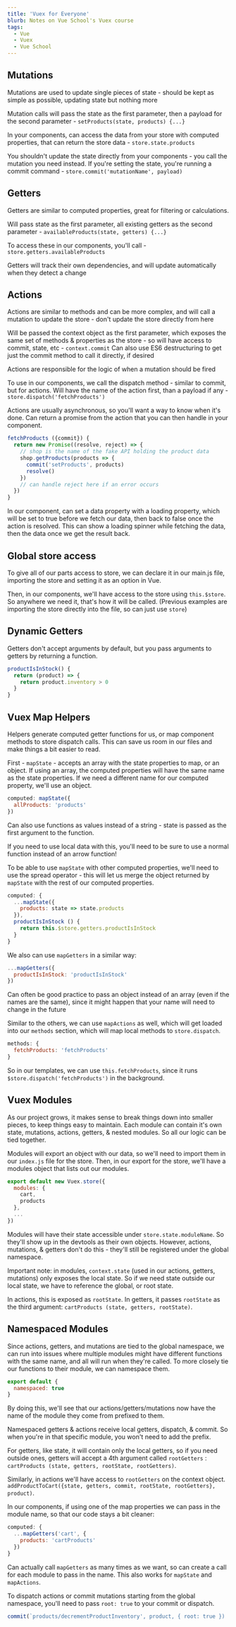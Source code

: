 ```yaml
---
title: 'Vuex for Everyone'
blurb: Notes on Vue School's Vuex course
tags:
  - Vue
  - Vuex
  - Vue School
---
```


## Mutations

Mutations are used to update single pieces of state - should be kept as simple as possible, updating state but nothing more

Mutation calls will pass the state as the first parameter, then a payload for the second parameter - `setProducts(state, products) {...}`

In your components, can access the data from your store with computed properties, that can return the store data - `store.state.products`

You shouldn't update the state directly from your components - you call the mutation you need instead. If you're setting the state, you're running a commit command - `store.commit('mutationName', payload)`

## Getters

Getters are similar to computed properties, great for filtering or calculations.

Will pass state as the first parameter, all existing getters as the second parameter - `availableProducts(state, getters) {...}`

To access these in our components, you'll call - `store.getters.availableProducts`

Getters will track their own dependencies, and will update automatically when they detect a change

## Actions

Actions are similar to methods and can be more complex, and will call a mutation to update the store - don't update the store directly from here

Will be passed the context object as the first parameter, which exposes the same set of methods & properties as the store - so will have access to commit, state, etc - `context.commit` Can also use ES6 destructuring to get just the commit method to call it directly, if desired

Actions are responsible for the logic of when a mutation should be fired

To use in our components, we call the dispatch method - similar to commit, but for actions. Will have the name of the action first, than a payload if any - `store.dispatch('fetchProducts')`

Actions are usually asynchronous, so you'll want a way to know when it's done. Can return a promise from the action that you can then handle in your component.

```js
fetchProducts ({commit}) {
  return new Promise((resolve, reject) => {
    // shop is the name of the fake API holding the product data
    shop.getProducts(products => {
      commit('setProducts', products)
      resolve()
    })
    // can handle reject here if an error occurs
  })
}
```

In our component, can set a data property with a loading property, which will be set to true before we fetch our data, then back to false once the action is resolved. This can show a loading spinner while fetching the data, then the data once we get the result back.

## Global store access

To give all of our parts access to store, we can declare it in our main.js file, importing the store and setting it as an option in Vue.

Then, in our components, we'll have access to the store using `this.$store`. So anywhere we need it, that's how it will be called. (Previous examples are importing the store directly into the file, so can just use `store`)

## Dynamic Getters

Getters don't accept arguments by default, but you pass arguments to getters by returning a function.

```js
productIsInStock() {
  return (product) => {
    return product.inventory > 0
  }
}
```

## Vuex Map Helpers

Helpers generate computed getter functions for us, or map component methods to store dispatch calls. This can save us room in our files and make things a bit easier to read.

First - `mapState` - accepts an array with the state properties to map, or an object. If using an array, the computed properties will have the same name as the state properties. If we need a different name for our computed property, we'll use an object.

```js
computed: mapState({
  allProducts: 'products'
})
```

Can also use functions as values instead of a string - state is passed as the first argument to the function.

If you need to use local data with this, you'll need to be sure to use a normal function instead of an arrow function!

To be able to use `mapState` with other computed properties, we'll need to use the spread operator - this will let us merge the object returned by `mapState` with the rest of our computed properties.

```js
computed: {
  ...mapState({
    products: state => state.products
  }),
  productIsInStock () {
    return this.$store.getters.productIsInStock
  }
}
```

We also can use `mapGetters` in a similar way:

```js
...mapGetters({
  productIsInStock: 'productIsInStock'
})
```

Can often be good practice to pass an object instead of an array (even if the names are the same), since it might happen that your name will need to change in the future

Similar to the others, we can use `mapActions` as well, which will get loaded into our `methods` section, which will map local methods to `store.dispatch`.

```js
methods: {
  fetchProducts: 'fetchProducts'
}
```

So in our templates, we can use `this.fetchProducts`, since it runs `$store.dispatch('fetchProducts')` in the background.

## Vuex Modules

As our project grows, it makes sense to break things down into smaller pieces, to keep things easy to maintain. Each module can contain it's own state, mutations, actions, getters, & nested modules. So all our logic can be tied together.

Modules will export an object with our data, so we'll need to import them in our `index.js` file for the store. Then, in our export for the store, we'll have a modules object that lists out our modules.

```js
export default new Vuex.store({
  modules: {
    cart,
    products
  },
  ...
})
```

Modules will have their state accessible under `store.state.moduleName`. So they'll show up in the devtools as their own objects. However, actions, mutations, & getters don't do this - they'll still be registered under the global namespace.

Important note: in modules, `context.state` (used in our actions, getters, mutations) only exposes the local state. So if we need state outside our local state, we have to reference the global, or root state.

In actions, this is exposed as `rootState`. In getters, it passes `rootState` as the third argument: `cartProducts (state, getters, rootState)`.

## Namespaced Modules

Since actions, getters, and mutations are tied to the global namespace, we can run into issues where multiple modules might have different functions with the same name, and all will run when they're called. To more closely tie our functions to their module, we can namespace them.

```js
export default {
  namespaced: true
}
```

By doing this, we'll see that our actions/getters/mutations now have the name of the module they come from prefixed to them.

Namespaced getters & actions receive local getters, dispatch, & commit. So when you're in that specific module, you won't need to add the prefix.

For getters, like state, it will contain only the local getters, so if you need outside ones, getters will accept a 4th argument called `rootGetters` : `cartProducts (state, getters, rootState, rootGetters)`.

Similarly, in actions we'll have access to `rootGetters` on the context object. `addProductToCart({state, getters, commit, rootState, rootGetters}, product)`.

In our components, if using one of the map properties we can pass in the module name, so that our code stays a bit cleaner:

```js
computed: {
  ...mapGetters('cart', {
    products: 'cartProducts'
  })
}
```

Can actually call `mapGetters` as many times as we want, so can create a call for each module to pass in the name. This also works for `mapState` and `mapActions`.

To dispatch actions or commit mutations starting from the global namespace, you'll need to pass `root: true` to your commit or dispatch.

```js
commit(`products/decrementProductInventory', product, { root: true })
```
